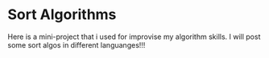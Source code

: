 # Sort Algorithms

Here is a mini-project that i used for improvise my algorithm skills. I will post some sort algos in different languanges!!!

